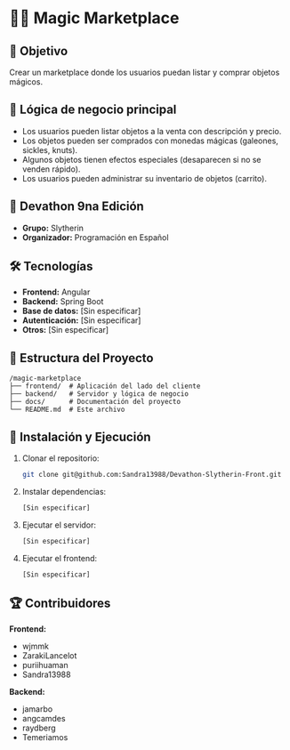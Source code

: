 # 🧙‍♂️ Magic Marketplace

## 🎯 Objetivo
Crear un marketplace donde los usuarios puedan listar y comprar objetos mágicos.

## 🚀 Lógica de negocio principal
- Los usuarios pueden listar objetos a la venta con descripción y precio.
- Los objetos pueden ser comprados con monedas mágicas (galeones, sickles, knuts).
- Algunos objetos tienen efectos especiales (desaparecen si no se venden rápido).
- Los usuarios pueden administrar su inventario de objetos (carrito).

## 📌 Devathon 9na Edición
- **Grupo:** Slytherin
- **Organizador:** Programación en Español 

## 🛠️ Tecnologías
- **Frontend:** Angular
- **Backend:** Spring Boot
- **Base de datos:** [Sin especificar]
- **Autenticación:** [Sin especificar]
- **Otros:** [Sin especificar]

## 📂 Estructura del Proyecto
```
/magic-marketplace
├── frontend/  # Aplicación del lado del cliente
├── backend/   # Servidor y lógica de negocio
├── docs/      # Documentación del proyecto
└── README.md  # Este archivo
```

## 🚀 Instalación y Ejecución
1. Clonar el repositorio:
   ```bash
   git clone git@github.com:Sandra13988/Devathon-Slytherin-Front.git
   ```
2. Instalar dependencias:
   ```bash
   [Sin especificar]
   ```
3. Ejecutar el servidor:
   ```bash
   [Sin especificar]
   ```
4. Ejecutar el frontend:
   ```bash
   [Sin especificar]
   ```

## 🏆 Contribuidores

**Frontend:**
- wjmmk
- ZarakiLancelot
- puriihuaman
- Sandra13988

**Backend:**
- jamarbo
- angcamdes
- raydberg
- Temeriamos


